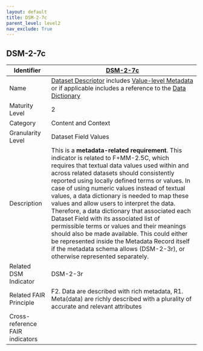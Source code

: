 ```yaml
---
layout: default
title: DSM-2-7c
parent_level: level2
nav_exclude: True
---
```


## DSM-2-7c

| Identifier | [DSM-2-7c](https://github.com/FAIRplus/Data-Maturity/blob/master/docs/_indicators/DSM-2-7c.md) |
| ---------- | ----------|
| Name | [Dataset Descriptor](https://fairplus.github.io/Data-Maturity/docs/Glossary/#dataset-descriptor) includes [Value-level Metadata](https://fairplus.github.io/Data-Maturity/docs/Glossary/#value-level-metadata) or if applicable includes a reference to the [Data Dictionary](https://fairplus.github.io/Data-Maturity/docs/Glossary/#data-dictionary) |
| Maturity Level | 2 |
| Category | Content and Context |
| Granularity Level | Dataset Field Values |
| Description | This is a **metadata-related requirement**. This indicator is related to F+MM-2.5C, which requires that textual data values used within and across related datasets should consistently reported using locally defined terms or values. In case of using numeric values instead of textual values, a data dictionary is needed to map these values and allow users to interpret the data. Therefore, a data dictionary that associated each Dataset Field with its associated list of permissible terms or values and their meanings should also be made available. This could either be represented inside the Metadata Record itself if the metadata schema allows (DSM-2-3r), or otherwise represented separately. |
| Related DSM Indicator | DSM-2-3r |
| Related FAIR Principle | F2. Data are described with rich metadata, R1. Meta(data) are richly described with a plurality of accurate and relevant attributes |
| Cross-reference FAIR indicators | |
